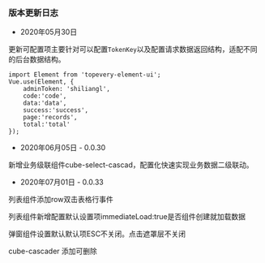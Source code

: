 <!--
 * @Author: shiliangL
 * @Date: 2020-05-30 12:25:29
 * @LastEditTime: 2020-07-01 19:28:39
 * @LastEditors: Do not edit
 * @Description: 
 * @FilePath: /topevery-element-ui-v2/examples/docs/zh-CN/updatelog.md
--> 
### 版本更新日志

- 2020年05月30日

更新可配置项主要针对可以配置`TokenKey`以及配置请求数据返回结构，适配不同的后台数据结构。

``` JS
import Element from 'topevery-element-ui';
Vue.use(Element, {
    adminToken: 'shiliangl',
    code:'code',
    data:'data',
    success:'success',
    page:'records',
    total:'total'
});
```

- 2020年06月05日 - 0.0.30

新增业务级联组件cube-select-cascad，配置化快速实现业务数据二级联动。


- 2020年07月01日 - 0.0.33

列表组件添加row双击表格行事件

列表组件新增配置默认设置项immediateLoad:true是否组件创建就加载数据

弹窗组件设置默认默认项ESC不关闭。点击遮罩层不关闭

cube-cascader 添加可删除